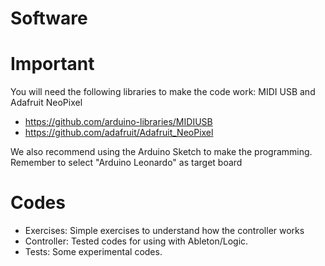# Software

# Important
You will need the following libraries to make the code work: MIDI USB and Adafruit NeoPixel
* https://github.com/arduino-libraries/MIDIUSB
* https://github.com/adafruit/Adafruit_NeoPixel

We also recommend using the Arduino Sketch to make the programming. Remember to select "Arduino Leonardo" as target board

# Codes
* Exercises: Simple exercises to understand how the controller works
* Controller: Tested codes for using with Ableton/Logic.
* Tests: Some experimental codes.